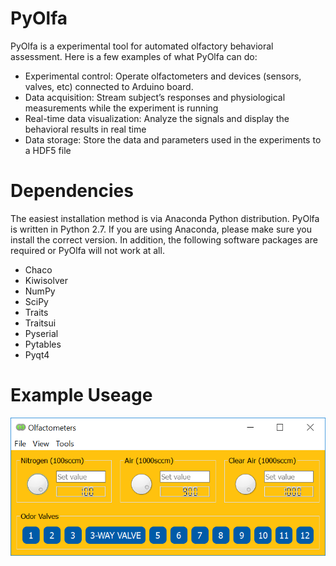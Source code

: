 # PyOlfa
PyOlfa is a experimental tool for automated olfactory behavioral assessment. Here is a few examples of what PyOlfa can do:

*	Experimental control: Operate olfactometers and devices (sensors, valves, etc) connected to Arduino board.
*	Data acquisition: Stream subject’s responses and physiological measurements while the experiment is running
*	Real-time data visualization: Analyze the signals and display the behavioral results in real time 
*	Data storage: Store the data and parameters used in the experiments to a HDF5 file

# Dependencies
The easiest installation method is via Anaconda Python distribution. PyOlfa is written in Python 2.7. If you are using Anaconda, please make sure you install the correct version. In addition, the following software packages are required or PyOlfa will not work at all. 

*	Chaco
*	Kiwisolver
* NumPy
* SciPy
*	Traits
*	Traitsui
*	Pyserial
*	Pytables
*	Pyqt4

# Example Useage
![Alt text](Olfactometry.PNG)
